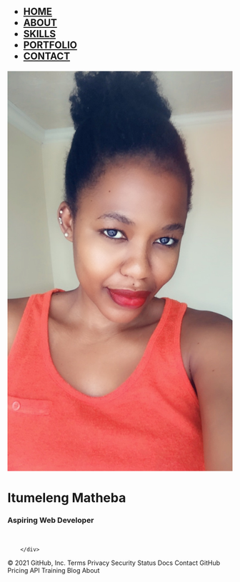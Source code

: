 <!DOCTYPE html>
<html>
    <head>
        <title>Portfolio_Website</title>
        <link href = "style.css" rel="stylesheet" type="text/css">
        <meta charset="utf-8">
        <meta name="viewport" content= "width=device-width, initial-scale=1">
    </head>
    <body>
       <h2>
           <div class ="row">
            <ul class = "main-nav">
                <li class="active"><a href ="">HOME</a></li>
                <li><a href ="about.html">ABOUT</a></li>
                <li><a href ="skills.html">SKILLS</a></li>
                <li><a href ="portfolio.html">PORTFOLIO</a></li>
                <li><a href ="contact.html">CONTACT</a></li>
            </ul>
           </div>
        </h2>
        <div class="hero">
            <img src="picture.JPG" alt="blank">
            <div class="text">
                <h1> Itumeleng Matheba</h1>
                <h3>Aspiring Web Developer</h3> <br>
                </div>
            
        </div>
      
</html>
© 2021 GitHub, Inc.
Terms
Privacy
Security
Status
Docs
Contact GitHub
Pricing
API
Training
Blog
About
